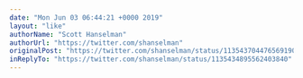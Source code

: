 ```yaml
---
date: "Mon Jun 03 06:44:21 +0000 2019"
layout: "like"
authorName: "Scott Hanselman"
authorUrl: "https://twitter.com/shanselman"
originalPost: "https://twitter.com/shanselman/status/1135437044765691906"
inReplyTo: "https://twitter.com/shanselman/status/1135434895562403840"
---
```

